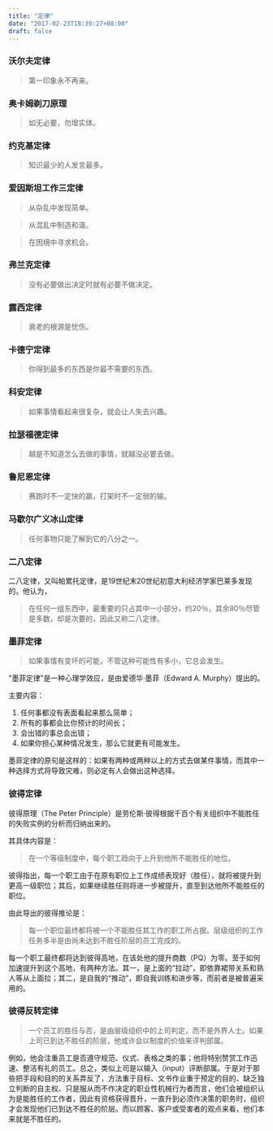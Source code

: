 ```yaml
---
title: "定律"
date: "2017-02-23T18:39:27+08:00"
draft: false
---
```




### 沃尔夫定律

> 第一印象永不再来。



### 奥卡姆剃刀原理

> 如无必要，勿增实体。



### 约克基定律

> 知识最少的人发言最多。



### 爱因斯坦工作三定律

> 从杂乱中发现简单。

> 从混乱中制造和谐。

> 在困境中寻求机会。



### 弗兰克定律

> 没有必要做出决定时就有必要不做决定。



### 露西定律

> 衰老的根源是忧伤。



### 卡德宁定律

> 你得到最多的东西是你最不需要的东西。



### 科安定律

> 如果事情看起来很复杂，就会让人失去兴趣。



### 拉瑟福德定律

> 越是不知道怎么去做的事情，就越没必要去做。



### 鲁尼恩定律

> 赛跑时不一定快的赢，打架时不一定弱的输。



### 马歇尔广义冰山定律

> 任何事物只能了解到它的八分之一。



### 二八定律

二八定律，又叫帕累托定律，是19世纪末20世纪初意大利经济学家巴莱多发现的。他认为，
> 在任何一组东西中，最重要的只占其中一小部分，约20％，其余80％尽管是多数，却是次要的，因此又称二八定律。



### 墨菲定律

> 如果事情有变坏的可能，不管这种可能性有多小，它总会发生。



"墨菲定律"是一种心理学效应，是由爱德华·墨菲（Edward A. Murphy）提出的。

主要内容：

1. 任何事都没有表面看起来那么简单；
2. 所有的事都会比你预计的时间长；
3. 会出错的事总会出错；
4. 如果你担心某种情况发生，那么它就更有可能发生。

墨菲定律的原句是这样的：如果有两种或两种以上的方式去做某件事情，而其中一种选择方式将导致灾难，则必定有人会做出这种选择。



### 彼得定律

彼得原理（The Peter Principle）是劳伦斯·彼得根据千百个有关组织中不能胜任的失败实例的分析而归纳出来的。

其具体内容是：

> 在一个等级制度中，每个职工趋向于上升到他所不能胜任的地位。

彼得指出，每一个职工由于在原有职位上工作成绩表现好（胜任），就将被提升到更高一级职位；其后，如果继续胜任则将进一步被提升，直至到达他所不能胜任的职位。

由此导出的彼得推论是：

>每一个职位最终都将被一个不能胜任其工作的职工所占据。层级组织的工作任务多半是由尚未达到不胜任阶层的员工完成的。

每一个职工最终都将达到彼得高地，在该处他的提升商数（PQ）为零。至于如何加速提升到这个高地，有两种方法。其一，是上面的“拉动”，即依靠裙带关系和熟人等从上面拉；其二，是自我的“推动”，即自我训练和进步等，而前者是被普遍采用的。




### 彼得反转定律

> 一个员工的胜任与否，是由层级组织中的上司判定，而不是外界人士。如果上司已到达不胜任的阶层，他或许会以制度的价值来评判部属。



例如，他会注重员工是否遵守规范、仪式、表格之类的事；他将特别赞赏工作迅速、整洁有礼的员工。总之，类似上司是以输入（input）评断部属。于是对于那些把手段和目的的关系弄反了，方法重于目标、文书作业重于预定的目的、缺乏独立判断的自主权、只是服从而不作决定的职业性机械行为者而言，他们会被组织认为是能胜任的工作者，因此有资格获得晋升，一直升到必须作决策的职务时，组织才会发现他们已到达不胜任的阶层。而以顾客、客户或受害者的观点来看，他们本来就是不胜任的。